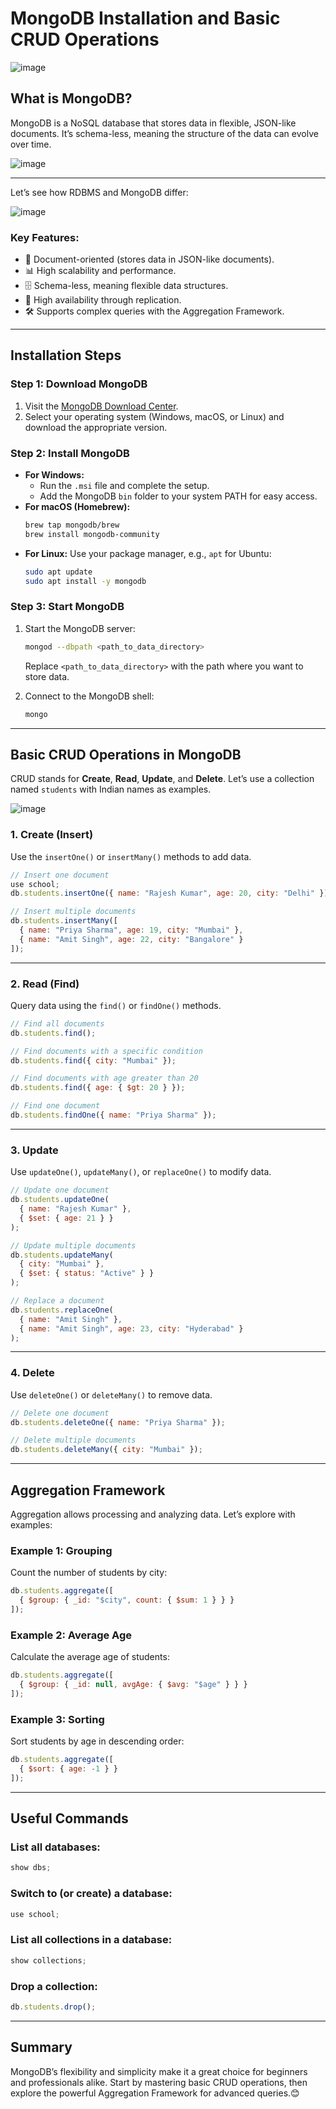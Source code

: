 # MongoDB Installation and Basic CRUD Operations

![image](https://github.com/user-attachments/assets/32e13dfd-57f1-4218-9256-936111249c30)

## What is MongoDB?
MongoDB is a NoSQL database that stores data in flexible, JSON-like documents. It’s schema-less, meaning the structure of the data can evolve over time.

![image](https://github.com/user-attachments/assets/68e6a01c-f362-4ff5-8e02-a08d989f8cac)

---
Let’s see how RDBMS and MongoDB differ:

![image](https://github.com/user-attachments/assets/5f561646-c0a0-4940-a061-09b5e2dc48a4)

### Key Features:
- 📄 Document-oriented (stores data in JSON-like documents).
- 📊 High scalability and performance.
- 🗄️ Schema-less, meaning flexible data structures.
- 🔄 High availability through replication.
- 🛠️ Supports complex queries with the Aggregation Framework.

---

## Installation Steps

### **Step 1: Download MongoDB**
1. Visit the [MongoDB Download Center](https://www.mongodb.com/try/download/community).
2. Select your operating system (Windows, macOS, or Linux) and download the appropriate version.

### **Step 2: Install MongoDB**
- **For Windows:**
  - Run the `.msi` file and complete the setup.
  - Add the MongoDB `bin` folder to your system PATH for easy access.
- **For macOS (Homebrew):**
  ```bash
  brew tap mongodb/brew
  brew install mongodb-community
  ```
- **For Linux:**
  Use your package manager, e.g., `apt` for Ubuntu:
  ```bash
  sudo apt update
  sudo apt install -y mongodb
  ```

### **Step 3: Start MongoDB**
1. Start the MongoDB server:
   ```bash
   mongod --dbpath <path_to_data_directory>
   ```
   Replace `<path_to_data_directory>` with the path where you want to store data.

2. Connect to the MongoDB shell:
   ```bash
   mongo
   ```

---

## Basic CRUD Operations in MongoDB

CRUD stands for **Create**, **Read**, **Update**, and **Delete**. Let’s use a collection named `students` with Indian names as examples.

![image](https://github.com/user-attachments/assets/3f5cf922-a9b2-4ed9-b0e0-a60eacd708fe)

### **1. Create (Insert)**
Use the `insertOne()` or `insertMany()` methods to add data.

```javascript
// Insert one document
use school;
db.students.insertOne({ name: "Rajesh Kumar", age: 20, city: "Delhi" });

// Insert multiple documents
db.students.insertMany([
  { name: "Priya Sharma", age: 19, city: "Mumbai" },
  { name: "Amit Singh", age: 22, city: "Bangalore" }
]);
```

---

### **2. Read (Find)**
Query data using the `find()` or `findOne()` methods.

```javascript
// Find all documents
db.students.find();

// Find documents with a specific condition
db.students.find({ city: "Mumbai" });

// Find documents with age greater than 20
db.students.find({ age: { $gt: 20 } });

// Find one document
db.students.findOne({ name: "Priya Sharma" });
```

---

### **3. Update**
Use `updateOne()`, `updateMany()`, or `replaceOne()` to modify data.

```javascript
// Update one document
db.students.updateOne(
  { name: "Rajesh Kumar" },
  { $set: { age: 21 } }
);

// Update multiple documents
db.students.updateMany(
  { city: "Mumbai" },
  { $set: { status: "Active" } }
);

// Replace a document
db.students.replaceOne(
  { name: "Amit Singh" },
  { name: "Amit Singh", age: 23, city: "Hyderabad" }
);
```

---

### **4. Delete**
Use `deleteOne()` or `deleteMany()` to remove data.

```javascript
// Delete one document
db.students.deleteOne({ name: "Priya Sharma" });

// Delete multiple documents
db.students.deleteMany({ city: "Mumbai" });
```

---

## Aggregation Framework

Aggregation allows processing and analyzing data. Let’s explore with examples:

### **Example 1: Grouping**
Count the number of students by city:
```javascript
db.students.aggregate([
  { $group: { _id: "$city", count: { $sum: 1 } } }
]);
```

### **Example 2: Average Age**
Calculate the average age of students:
```javascript
db.students.aggregate([
  { $group: { _id: null, avgAge: { $avg: "$age" } } }
]);
```

### **Example 3: Sorting**
Sort students by age in descending order:
```javascript
db.students.aggregate([
  { $sort: { age: -1 } }
]);
```

---

## Useful Commands

### List all databases:
```javascript
show dbs;
```

### Switch to (or create) a database:
```javascript
use school;
```

### List all collections in a database:
```javascript
show collections;
```

### Drop a collection:
```javascript
db.students.drop();
```

---

## Summary

MongoDB’s flexibility and simplicity make it a great choice for beginners and professionals alike. Start by mastering basic CRUD operations, then explore the powerful Aggregation Framework for advanced queries.😊
